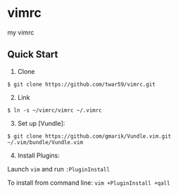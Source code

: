 vimrc
=====

my vimrc

## Quick Start

1. Clone

  `$ git clone https://github.com/twar59/vimrc.git`

2. Link

  `$ ln -s ~/vimrc/vimrc ~/.vimrc`

3. Set up [Vundle]:

  `$ git clone https://github.com/gmarik/Vundle.vim.git ~/.vim/bundle/Vundle.vim`

4. Install Plugins:

  Launch `vim` and run `:PluginInstall`

  To install from command line: `vim +PluginInstall +qall`


